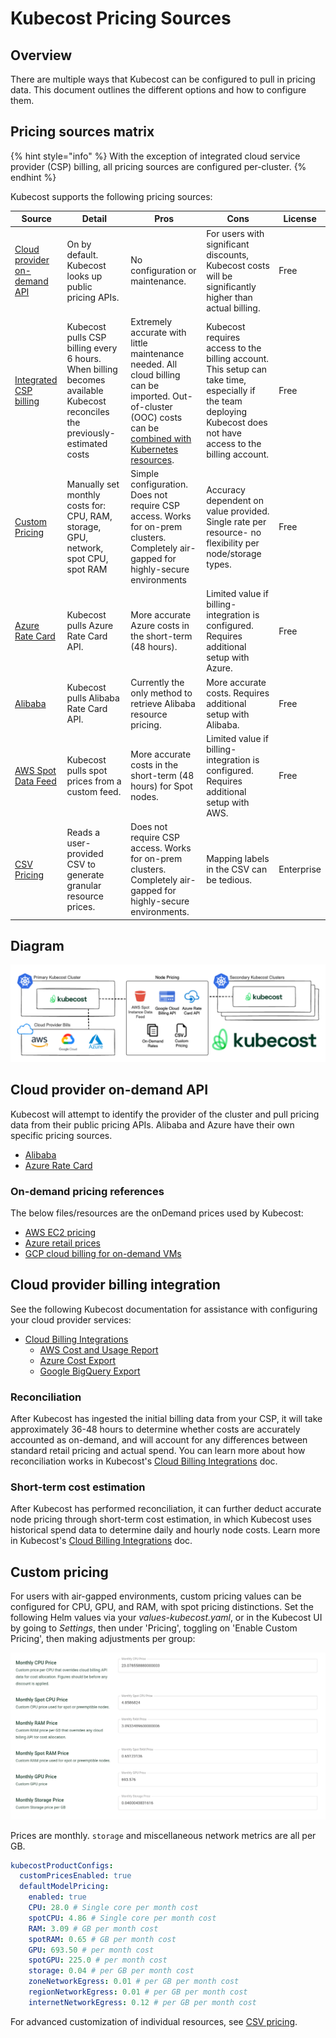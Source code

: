 # Kubecost Pricing Sources

## Overview

There are multiple ways that Kubecost can be configured to pull in pricing data. This document outlines the different options and how to configure them.

## Pricing sources matrix

{% hint style="info" %}
With the exception of integrated cloud service provider (CSP) billing, all pricing sources are configured per-cluster.
{% endhint %}

Kubecost supports the following pricing sources:

| Source | Detail | Pros | Cons | License |
|--|--|--|--|--|
| [Cloud provider on-demand API](#cloud-provider-on-demand-api) | On by default. Kubecost looks up public pricing APIs. | No configuration or maintenance. | For users with significant discounts, Kubecost costs will be significantly higher than actual billing. | Free |
| [Integrated CSP billing](/install-and-configure/install/cloud-integration/README.md) | Kubecost pulls CSP billing every 6 hours. When billing becomes available Kubecost reconciles the previously-estimated costs | Extremely accurate with little maintenance needed. All cloud billing can be imported. Out-of-cluster (OOC) costs can be [combined with Kubernetes resources](/using-kubecost/navigating-the-kubecost-ui/collections.md). | Kubecost requires access to the billing account. This setup can take time, especially if the team deploying Kubecost does not have access to the billing account. | Free |
| [Custom Pricing](#custom-pricing) | Manually set monthly costs for: CPU, RAM, storage, GPU, network, spot CPU, spot RAM | Simple configuration. Does not require CSP access. Works for on-prem clusters. Completely air-gapped for highly-secure environments  | Accuracy dependent on value provided. Single rate per resource- no flexibility per node/storage types. | Free |
| [Azure Rate Card](../install-and-configure/install/cloud-integration/azure-out-of-cluster/azure-config.md) | Kubecost pulls Azure Rate Card API. | More accurate Azure costs in the short-term (48 hours). | Limited value if billing-integration is configured. Requires additional setup with Azure. | Free |
| [Alibaba](../install-and-configure/install/provider-installations/alibaba-install.md) | Kubecost pulls Alibaba Rate Card API. | Currently the only method to retrieve Alibaba resource pricing. | More accurate costs. Requires additional setup with Alibaba. | Free |
| [AWS Spot Data Feed](/install-and-configure/install/cloud-integration/aws-cloud-integrations/aws-spot-instances.md) | Kubecost pulls spot prices from a custom feed. | More accurate costs in the short-term (48 hours) for Spot nodes.| Limited value if billing-integration is configured. Requires additional setup with AWS. | Free |
| [CSV Pricing](/install-and-configure/advanced-configuration/csv-pricing.md) | Reads a user-provided CSV to generate granular resource prices. | Does not require CSP access. Works for on-prem clusters. Completely air-gapped for highly-secure environments. | Mapping labels in the CSV can be tedious. | Enterprise |

## Diagram

![Cloud Provider Billing Integrated](../images/cloud-bill-diagram.png)

## Cloud provider on-demand API

Kubecost will attempt to identify the provider of the cluster and pull pricing data from their public pricing APIs. Alibaba and Azure have their own specific pricing sources.

- [Alibaba](../install-and-configure/install/provider-installations/alibaba-install.md)
- [Azure Rate Card](../install-and-configure/install/cloud-integration/azure-out-of-cluster/azure-config.md)

### On-demand pricing references

The below files/resources are the onDemand prices used by Kubecost:

- [AWS EC2 pricing](https://pricing.us-east-1.amazonaws.com/offers/v1.0/aws/AmazonEC2/current/us-east-2/index.json)
- [Azure retail prices](https://learn.microsoft.com/en-us/rest/api/cost-management/retail-prices/azure-retail-prices)
- [GCP cloud billing for on-demand VMs](https://cloud.google.com/billing/docs/reference/rest/v1/services.skus/list)

## Cloud provider billing integration

See the following Kubecost documentation for assistance with configuring your cloud provider services:

- [Cloud Billing Integrations](/install-and-configure/install/cloud-integration/README.md)
  - [AWS Cost and Usage Report](/install-and-configure/install/cloud-integration/aws-cloud-integrations/aws-cloud-integrations.md)
  - [Azure Cost Export](/install-and-configure/install/cloud-integration/azure-out-of-cluster/azure-out-of-cluster.md)
  - [Google BigQuery Export](/install-and-configure/install/cloud-integration/gcp-out-of-cluster/README.md)

### Reconciliation

After Kubecost has ingested the initial billing data from your CSP, it will take approximately 36-48 hours to determine whether costs are accurately accounted as on-demand, and will account for any differences between standard retail pricing and actual spend. You can learn more about how reconciliation works in Kubecost's [Cloud Billing Integrations](/install-and-configure/install/cloud-integration/README.md) doc.

### Short-term cost estimation

After Kubecost has performed reconciliation, it can further deduct accurate node pricing through short-term cost estimation, in which Kubecost uses historical spend data to determine daily and hourly node costs. Learn more in Kubecost's [Cloud Billing Integrations](/install-and-configure/install/cloud-integration/README.md) doc.

## Custom pricing

For users with air-gapped environments, custom pricing values can be configured for CPU, GPU, and RAM, with spot pricing distinctions. Set the following Helm values via your *values-kubecost.yaml*, or in the Kubecost UI by going to *Settings*, then under 'Pricing', toggling on 'Enable Custom Pricing', then making adjustments per group:

![UI Custom Pricing Screenshot](/images/custompricing.png)

Prices are monthly. `storage` and miscellaneous network metrics are all per GB.

```yaml
kubecostProductConfigs:
  customPricesEnabled: true
  defaultModelPricing:
    enabled: true
    CPU: 28.0 # Single core per month cost
    spotCPU: 4.86 # Single core per month cost
    RAM: 3.09 # GB per month cost
    spotRAM: 0.65 # GB per month cost
    GPU: 693.50 # per month cost
    spotGPU: 225.0 # per month cost
    storage: 0.04 # per GB per month cost
    zoneNetworkEgress: 0.01 # per GB per month cost
    regionNetworkEgress: 0.01 # per GB per month cost
    internetNetworkEgress: 0.12 # per GB per month cost
```

For advanced customization of individual resources, see [CSV pricing](/install-and-configure/advanced-configuration/csv-pricing.md).
